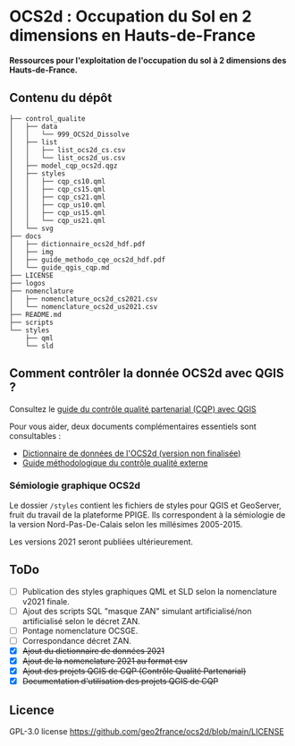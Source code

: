 # OCS2d : Occupation du Sol en 2 dimensions en Hauts-de-France

**Ressources pour l'exploitation de l'occupation du sol à 2 dimensions des Hauts-de-France.**

## Contenu du dépôt

```
├── control_qualite
│   ├── data
│   │   └── 999_OCS2d_Dissolve
│   ├── list
│   │   ├── list_ocs2d_cs.csv
│   │   └── list_ocs2d_us.csv
│   ├── model_cqp_ocs2d.qgz
│   ├── styles
│   │   ├── cqp_cs10.qml
│   │   ├── cqp_cs15.qml
│   │   ├── cqp_cs21.qml
│   │   ├── cqp_us10.qml
│   │   ├── cqp_us15.qml
│   │   └── cqp_us21.qml
│   └── svg
├── docs
│   ├── dictionnaire_ocs2d_hdf.pdf
│   ├── img
│   ├── guide_methodo_cqe_ocs2d_hdf.pdf
│   └── guide_qgis_cqp.md
├── LICENSE
├── logos
├── nomenclature
│   ├── nomenclature_ocs2d_cs2021.csv
│   └── nomenclature_ocs2d_us2021.csv
├── README.md
├── scripts
└── styles
    ├── qml
    └── sld
```

## Comment contrôler la donnée OCS2d avec QGIS ?

Consultez le [guide du contrôle qualité partenarial (CQP) avec QGIS](https://github.com/geo2france/ocs2d/blob/main/documentation/guide_qgis_cqp.md)

Pour vous aider, deux documents complémentaires essentiels sont consultables :

- [Dictionnaire de données de l'OCS2d (version non finalisée)](https://github.com/geo2france/ocs2d/blob/main/documentation/dictionnaire_ocs2d_hdf.pdf)
- [Guide méthodologique du contrôle qualité externe](https://github.com/geo2france/ocs2d/blob/main/documentation/guide_methodo_cqp_ocs2d_hdf.pdf)

### Sémiologie graphique OCS2d

Le dossier `/styles` contient les fichiers de styles pour QGIS et GeoServer, fruit du travail de la plateforme PPIGE. Ils correspondent à la sémiologie de la version Nord-Pas-De-Calais selon les millésimes 2005-2015.

Les versions 2021 seront publiées ultérieurement.

## ToDo

- [ ] Publication des styles graphiques QML et SLD selon la nomenclature v2021 finale.
- [ ] Ajout des scripts SQL "masque ZAN" simulant artificialisé/non artificialisé selon le décret ZAN.
- [ ] Pontage nomenclature OCSGE.
- [ ] Correspondance décret ZAN.
- [x] ~~Ajout du dictionnaire de données 2021~~
- [x] ~~Ajout de la nomenclature 2021 au format csv~~
- [x] ~~Ajout des projets QGIS de CQP (Contrôle Qualité Partenarial)~~
- [x] ~~Documentation d'utilisation des projets QGIS de CQP~~

## Licence

GPL-3.0 license
<https://github.com/geo2france/ocs2d/blob/main/LICENSE>
